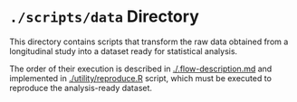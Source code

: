 `./scripts/data` Directory
=========

This directory contains scripts that transform the raw data obtained from a longitudinal study into a dataset ready for statistical analysis.  

The order of their execution is described in [./.flow-description.md]() and implemented in [./utility/reproduce.R]() script, which must be executed to reproduce the analysis-ready dataset. 

